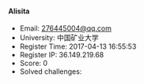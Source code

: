 #### Alisita  

* Email: 276445004@qq.com  
* University: 中国矿业大学  
* Register Time: 2017-04-13 16:55:53  
* Register IP: 36.149.219.68  
* Score: 0  
* Solved challenges: 
